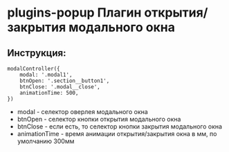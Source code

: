 # plugins-popup Плагин открытия/закрытия модального окна

## Инструкция:
```
modalController({
    modal: '.modal1',
    btnOpen: '.section__button1',
    btnClose: '.modal__close',
    animationTime: 500,
})
```
  

* modal - селектор оверлея модального окна
* btnOpen - селектор кнопки открытия модального окна
* btnClose - если есть, то селектор кнопки закрытия модального окна
* animationTime - время анимации открытия/закрытия окна в мм, по умолчанию 300мм
